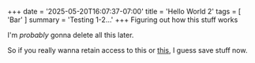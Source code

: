 +++
date = '2025-05-20T16:07:37-07:00'
title = 'Hello World 2'
tags = [ 'Bar' ]
summary = 'Testing 1-2…'
+++
Figuring out how this stuff works

I'm _probably_ gonna delete all this later.

So if you really wanna retain access to this or [this](/posts/hello-world "Hello World"), I guess save stuff now.
